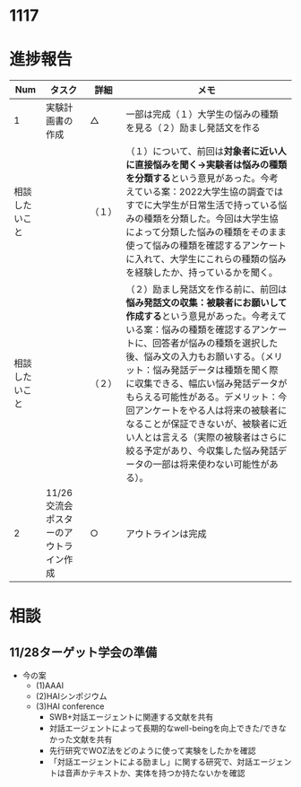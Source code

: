 # 1117

# 進捗報告
|Num|タスク|詳細|メモ|
|----|----|----|----|
|1|実験計画書の作成|△|一部は完成（１）大学生の悩みの種類を見る（２）励まし発話文を作る|
|相談したいこと||（１）|（１）について、前回は**対象者に近い人に直接悩みを聞く→実験者は悩みの種類を分類する**という意見があった。今考えている案：2022大学生協の調査ではすでに大学生が日常生活で持っている悩みの種類を分類した。今回は大学生協によって分類した悩みの種類をそのまま使って悩みの種類を確認するアンケートに入れて、大学生にこれらの種類の悩みを経験したか、持っているかを聞く。|
|相談したいこと||（２）|（２）励まし発話文を作る前に、前回は**悩み発話文の収集：被験者にお願いして作成する**という意見があった。今考えている案：悩みの種類を確認するアンケートに、回答者が悩みの種類を選択した後、悩み文の入力もお願いする。（メリット：悩み発話データは種類を聞く際に収集できる、幅広い悩み発話データがもらえる可能性がある。デメリット：今回アンケートをやる人は将来の被験者になることが保証できないが、被験者に近い人とは言える（実際の被験者はさらに絞る予定があり、今収集した悩み発話データの一部は将来使わない可能性がある）。|
|2|11/26交流会ポスターのアウトライン作成|○|アウトラインは完成|


# 相談


## 11/28ターゲット学会の準備
- 今の案
  - (1)AAAI
  - (2)HAIシンポジウム
  - (3)HAI conference
    - SWB+対話エージェントに関連する文献を共有
    - 対話エージェントによって長期的なwell-beingを向上できた/できなかった文献を共有
    - 先行研究でWOZ法をどのように使って実験をしたかを確認
    - 「対話エージェントによる励まし」に関する研究で、対話エージェントは音声かテキストか、実体を持つか持たないかを確認





